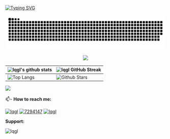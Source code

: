 <!--
**lqgl/lqgl** is a ✨ _special_ ✨ repository because its `README.md` (this file) appears on your GitHub profile.

Here are some ideas to get you started:

- 🔭 I’m currently working on ...
- 🌱 I’m currently learning ...
- 👯 I’m looking to collaborate on ...
- 🤔 I’m looking for help with ...
- 💬 Ask me about ...
- 📫 How to reach me: ...
- 😄 Pronouns: ...
- ⚡ Fun fact: ...
-->

[![Typing SVG](https://readme-typing-svg.herokuapp.com?size=40&duration=4000&multiline=true&width=600&height=150&lines=Hi%2C+I'm+lqgl;I'm+a+backend+developer)](https://git.io/typing-svg)

![lqgl snake gif](https://github.com/lqgl/lqgl/blob/snake/github-contribution-grid-snake.svg)

<!-- ## Github Contributions 📈 -->
<p align='center'>
<img src="https://activity-graph.herokuapp.com/graph?username=lqgl&theme=react-dark&hide_border=true">
<p>

| ![lqgl's github stats](https://github-readme-stats.vercel.app/api?username=lqgl&show_icons=true&theme=react)             | ![lqgl GitHub Streak](https://github-readme-streak-stats.herokuapp.com/?user=lqgl&theme=react)                                                                                                           |
| --------------------------------------------------------------------------------------------------------------------------------- | ----------------------------------------------------------------------------------------------------------------------------------------------------------------------------------------------------------------- |
| ![Top Langs](https://github-readme-stats.vercel.app/api/top-langs/?username=lqgl&langs_count=8&theme=react&layout=compact) | ![Github Stars](https://github-readme-stats.vercel.app/api?username=lqgl&show_icons=true&locale=en&count_private=true&hide_rank=true&custom_title=My%20GitHub%20Stats&disable_animations=true&theme=react) |

<div align="left">

![](https://komarev.com/ghpvc/?username=lqgl&label=PROFILE+VIEWS&style=for-the-badge&color=brightgreen)

</div>

<div>
📫- <b>How to reach me:</b> <br/>

<p align="left">
<a href="https://dev.to/lqgl" target="blank"><img align="center" src="https://raw.githubusercontent.com/rahuldkjain/github-profile-readme-generator/master/src/images/icons/Social/devto.svg" alt="lqgl" height="30" width="40" /></a>
<a href="https://stackoverflow.com/users/19827310" target="blank"><img align="center" src="https://raw.githubusercontent.com/rahuldkjain/github-profile-readme-generator/master/src/images/icons/Social/stack-overflow.svg" alt="7294147" height="30" width="40" /></a>
<a href="https://www.leetcode.com/lqgl" target="blank"><img align="center" src="https://raw.githubusercontent.com/rahuldkjain/github-profile-readme-generator/master/src/images/icons/Social/leet-code.svg" alt="lqgl" height="30" width="40" /></a>
</p>

<b align="left">Support:</b>
<p>
<a href="https://www.buymeacoffee.com/lqgl"> <img align="left" src="https://cdn.buymeacoffee.com/buttons/v2/default-yellow.png" height="50" width="210" alt="lqgl" /></a>
<br/>
</div>